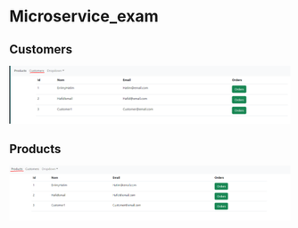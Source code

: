 # Microservice_exam
## Customers
![alt text](https://github.com/IsHafid/Microservice_exam/blob/main/IMG_MICROSERVICE/CUSTOMERS.PNG?raw=true)
## Products
![alt text](https://github.com/IsHafid/Microservice_exam/blob/main/IMG_MICROSERVICE/Products.PNG?raw=true)
